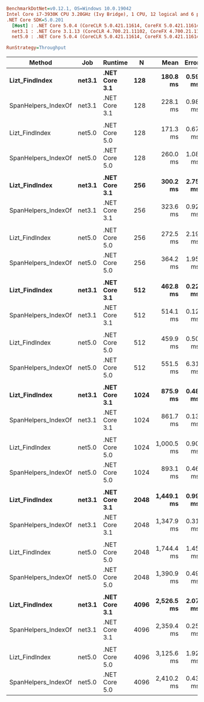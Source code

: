 ``` ini

BenchmarkDotNet=v0.12.1, OS=Windows 10.0.19042
Intel Core i7-3930K CPU 3.20GHz (Ivy Bridge), 1 CPU, 12 logical and 6 physical cores
.NET Core SDK=5.0.201
  [Host] : .NET Core 5.0.4 (CoreCLR 5.0.421.11614, CoreFX 5.0.421.11614), X64 RyuJIT
  net3.1 : .NET Core 3.1.13 (CoreCLR 4.700.21.11102, CoreFX 4.700.21.11602), X64 RyuJIT
  net5.0 : .NET Core 5.0.4 (CoreCLR 5.0.421.11614, CoreFX 5.0.421.11614), X64 RyuJIT

RunStrategy=Throughput  

```
|              Method |    Job |       Runtime |    N |       Mean |   Error |  StdDev |  StdErr |        Min |         Q1 |     Median |         Q3 |        Max |   Op/s | Ratio |
|-------------------- |------- |-------------- |----- |-----------:|--------:|--------:|--------:|-----------:|-----------:|-----------:|-----------:|-----------:|-------:|------:|
|      **Lizt_FindIndex** | **net3.1** | **.NET Core 3.1** |  **128** |   **180.8 ms** | **0.59 ms** | **0.56 ms** | **0.14 ms** |   **180.2 ms** |   **180.2 ms** |   **180.9 ms** |   **181.1 ms** |   **181.9 ms** | **5.5314** |  **0.79** |
| SpanHelpers_IndexOf | net3.1 | .NET Core 3.1 |  128 |   228.1 ms | 0.98 ms | 0.92 ms | 0.24 ms |   226.7 ms |   227.4 ms |   228.0 ms |   228.6 ms |   230.0 ms | 4.3842 |  1.00 |
|                     |        |               |      |            |         |         |         |            |            |            |            |            |        |       |
|      Lizt_FindIndex | net5.0 | .NET Core 5.0 |  128 |   171.3 ms | 0.67 ms | 0.62 ms | 0.16 ms |   170.6 ms |   170.8 ms |   171.1 ms |   171.7 ms |   172.7 ms | 5.8367 |  0.66 |
| SpanHelpers_IndexOf | net5.0 | .NET Core 5.0 |  128 |   260.0 ms | 1.08 ms | 0.84 ms | 0.24 ms |   258.5 ms |   259.5 ms |   259.9 ms |   260.5 ms |   261.4 ms | 3.8456 |  1.00 |
|                     |        |               |      |            |         |         |         |            |            |            |            |            |        |       |
|      **Lizt_FindIndex** | **net3.1** | **.NET Core 3.1** |  **256** |   **300.2 ms** | **2.75 ms** | **2.14 ms** | **0.62 ms** |   **298.5 ms** |   **299.2 ms** |   **299.9 ms** |   **300.2 ms** |   **306.7 ms** | **3.3311** |  **0.93** |
| SpanHelpers_IndexOf | net3.1 | .NET Core 3.1 |  256 |   323.6 ms | 0.92 ms | 0.86 ms | 0.22 ms |   322.4 ms |   323.0 ms |   323.2 ms |   324.4 ms |   324.8 ms | 3.0902 |  1.00 |
|                     |        |               |      |            |         |         |         |            |            |            |            |            |        |       |
|      Lizt_FindIndex | net5.0 | .NET Core 5.0 |  256 |   272.5 ms | 2.19 ms | 1.83 ms | 0.51 ms |   269.9 ms |   271.2 ms |   272.5 ms |   273.2 ms |   276.4 ms | 3.6702 |  0.75 |
| SpanHelpers_IndexOf | net5.0 | .NET Core 5.0 |  256 |   364.2 ms | 1.95 ms | 1.82 ms | 0.47 ms |   361.2 ms |   362.7 ms |   364.8 ms |   365.6 ms |   367.0 ms | 2.7455 |  1.00 |
|                     |        |               |      |            |         |         |         |            |            |            |            |            |        |       |
|      **Lizt_FindIndex** | **net3.1** | **.NET Core 3.1** |  **512** |   **462.8 ms** | **0.22 ms** | **0.18 ms** | **0.05 ms** |   **462.6 ms** |   **462.7 ms** |   **462.7 ms** |   **462.8 ms** |   **463.2 ms** | **2.1608** |  **0.90** |
| SpanHelpers_IndexOf | net3.1 | .NET Core 3.1 |  512 |   514.1 ms | 0.12 ms | 0.10 ms | 0.03 ms |   513.9 ms |   514.0 ms |   514.1 ms |   514.1 ms |   514.3 ms | 1.9452 |  1.00 |
|                     |        |               |      |            |         |         |         |            |            |            |            |            |        |       |
|      Lizt_FindIndex | net5.0 | .NET Core 5.0 |  512 |   459.9 ms | 0.50 ms | 0.47 ms | 0.12 ms |   459.2 ms |   459.7 ms |   459.9 ms |   460.2 ms |   460.8 ms | 2.1742 |  0.83 |
| SpanHelpers_IndexOf | net5.0 | .NET Core 5.0 |  512 |   551.5 ms | 6.31 ms | 7.51 ms | 1.64 ms |   548.7 ms |   549.1 ms |   549.5 ms |   549.7 ms |   582.5 ms | 1.8132 |  1.00 |
|                     |        |               |      |            |         |         |         |            |            |            |            |            |        |       |
|      **Lizt_FindIndex** | **net3.1** | **.NET Core 3.1** | **1024** |   **875.9 ms** | **0.48 ms** | **0.42 ms** | **0.11 ms** |   **874.8 ms** |   **875.8 ms** |   **875.8 ms** |   **876.1 ms** |   **876.5 ms** | **1.1417** |  **1.02** |
| SpanHelpers_IndexOf | net3.1 | .NET Core 3.1 | 1024 |   861.7 ms | 0.13 ms | 0.11 ms | 0.03 ms |   861.5 ms |   861.6 ms |   861.7 ms |   861.8 ms |   861.9 ms | 1.1605 |  1.00 |
|                     |        |               |      |            |         |         |         |            |            |            |            |            |        |       |
|      Lizt_FindIndex | net5.0 | .NET Core 5.0 | 1024 | 1,000.5 ms | 0.90 ms | 0.84 ms | 0.22 ms |   998.8 ms | 1,000.1 ms | 1,000.5 ms | 1,001.0 ms | 1,001.6 ms | 0.9995 |  1.12 |
| SpanHelpers_IndexOf | net5.0 | .NET Core 5.0 | 1024 |   893.1 ms | 0.46 ms | 0.43 ms | 0.11 ms |   892.0 ms |   893.0 ms |   893.2 ms |   893.4 ms |   893.5 ms | 1.1197 |  1.00 |
|                     |        |               |      |            |         |         |         |            |            |            |            |            |        |       |
|      **Lizt_FindIndex** | **net3.1** | **.NET Core 3.1** | **2048** | **1,449.1 ms** | **0.99 ms** | **0.93 ms** | **0.24 ms** | **1,447.6 ms** | **1,448.4 ms** | **1,449.2 ms** | **1,449.9 ms** | **1,450.5 ms** | **0.6901** |  **1.08** |
| SpanHelpers_IndexOf | net3.1 | .NET Core 3.1 | 2048 | 1,347.9 ms | 0.31 ms | 0.28 ms | 0.07 ms | 1,347.6 ms | 1,347.7 ms | 1,347.8 ms | 1,348.0 ms | 1,348.5 ms | 0.7419 |  1.00 |
|                     |        |               |      |            |         |         |         |            |            |            |            |            |        |       |
|      Lizt_FindIndex | net5.0 | .NET Core 5.0 | 2048 | 1,744.4 ms | 1.45 ms | 1.36 ms | 0.35 ms | 1,741.6 ms | 1,743.6 ms | 1,744.2 ms | 1,745.0 ms | 1,747.0 ms | 0.5733 |  1.25 |
| SpanHelpers_IndexOf | net5.0 | .NET Core 5.0 | 2048 | 1,390.9 ms | 0.49 ms | 0.46 ms | 0.12 ms | 1,390.2 ms | 1,390.7 ms | 1,391.0 ms | 1,391.2 ms | 1,391.7 ms | 0.7189 |  1.00 |
|                     |        |               |      |            |         |         |         |            |            |            |            |            |        |       |
|      **Lizt_FindIndex** | **net3.1** | **.NET Core 3.1** | **4096** | **2,526.5 ms** | **2.07 ms** | **1.93 ms** | **0.50 ms** | **2,523.0 ms** | **2,525.2 ms** | **2,527.3 ms** | **2,527.9 ms** | **2,528.6 ms** | **0.3958** |  **1.07** |
| SpanHelpers_IndexOf | net3.1 | .NET Core 3.1 | 4096 | 2,359.4 ms | 0.25 ms | 0.23 ms | 0.06 ms | 2,359.1 ms | 2,359.2 ms | 2,359.3 ms | 2,359.5 ms | 2,359.9 ms | 0.4238 |  1.00 |
|                     |        |               |      |            |         |         |         |            |            |            |            |            |        |       |
|      Lizt_FindIndex | net5.0 | .NET Core 5.0 | 4096 | 3,125.6 ms | 1.92 ms | 1.80 ms | 0.46 ms | 3,122.0 ms | 3,124.9 ms | 3,125.7 ms | 3,126.6 ms | 3,128.4 ms | 0.3199 |  1.30 |
| SpanHelpers_IndexOf | net5.0 | .NET Core 5.0 | 4096 | 2,410.2 ms | 0.43 ms | 0.40 ms | 0.10 ms | 2,409.1 ms | 2,410.0 ms | 2,410.3 ms | 2,410.4 ms | 2,410.7 ms | 0.4149 |  1.00 |
